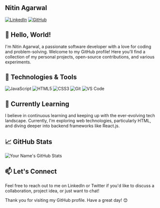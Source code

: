 

## Nitin Agarwal

[![LinkedIn](https://img.shields.io/badge/-LinkedIn-blue?style=flat-square&logo=linkedin&logoColor=white&link=https://www.linkedin.com/in/nitin-agarwal0412/)](https://www.linkedin.com/in/nitin-agarwal0412/)
[![GitHub](https://img.shields.io/badge/-GitHub-black?style=flat-square&logo=github&logoColor=white&link=https://github.com/agarwalnitinofficial/)](https://github.com/agarwalnitinofficial/)


## 👋 Hello, World!

I'm Nitin Agarwal, a passionate software developer with a love for coding and problem-solving. Welcome to my GitHub profile! Here you'll find a collection of my personal projects, open-source contributions, and various experiments.

## 🚀 Technologies & Tools

![JavaScript](https://img.shields.io/badge/-JavaScript-F7DF1E?style=flat-square&logo=javascript&logoColor=black)
![HTML5](https://img.shields.io/badge/-HTML5-E34F26?style=flat-square&logo=html5&logoColor=white)
![CSS3](https://img.shields.io/badge/-CSS3-1572B6?style=flat-square&logo=css3&logoColor=white)
![Git](https://img.shields.io/badge/-Git-F05032?style=flat-square&logo=git&logoColor=white)
![VS Code](https://img.shields.io/badge/-VS%20Code-007ACC?style=flat-square&logo=visual-studio-code&logoColor=white)

## 🌱 Currently Learning

I believe in continuous learning and keeping up with the ever-evolving tech landscape. Currently, I'm exploring web technologies, particularly HTML, and diving deeper into backend frameworks like React.js.


## 📈 GitHub Stats

![Your Name's GitHub Stats](https://github-readme-stats.vercel.app/api?username=agarwalnitinofficial&show_icons=true&theme=radical)

## 📫 Let's Connect

Feel free to reach out to me on LinkedIn or Twitter if you'd like to discuss a collaboration, project idea, or just want to chat!

Thank you for visiting my GitHub profile. Have a great day! 😊
